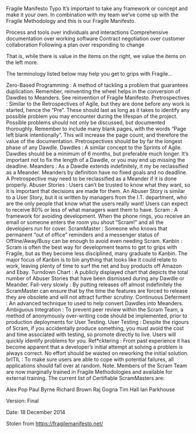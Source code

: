 Fragile Manifesto Typo
It’s important to take any framework or concept and make it your own. In combination with my team we’ve come up with the Fragile Methodology and this is our Fragile Manifesto.

Process and tools over individuals and interactions
Comprehensive documentation over working software
Contract negotiation over customer collaboration
Following a plan over responding to change

That is, while there is value in the items on
the right, we value the items on the left more.

The terminology listed below may help you get to grips with Fragile…

Zero-Based Programming : A method of tackling a problem that guarantees duplication. Remember, reinventing the wheel helps in the conversion of Dawdles to Meanders. See reinvention of Fragile Manifesto.
Pretrospectives : Similar to the Retrospectives of Agile, but they are done before any work is started, hence the “Pre”. These should last as long as it takes to identify any possible problem you may encounter during the lifespan of the project. Possible problems should not only be discussed, but documented thoroughly. Remember to include many blank pages, with the words “Page left blank intentionally”. This will increase the page count, and therefore the value of the documentation. Pretrospectives should be by far the longest phase of any Dawdle.
Dawdles : A similar concept to the Sprints of Agile. Dawdles should be a minimum of 6 months, but preferable much longer. It’s important not to fix the length of a Dawdle, or you may end up missing the deadline.
Meanders : As a Dawdle extends indefinitely, it my be reclassified as a Meander. Meanders by definition have no fixed goals and no deadline. A Pretrospective may need to be reclassified as a Meander if it is done properly.
Abuser Stories : Users can’t be trusted to know what they want, so it is important that decisions are made for them. An Abuser Story is similar to a User Story, but it is written by managers from the I.T. department, who are the only people that know what the users really want! Users can expect to receive 80% or less of what managers want them to have.
Scram : A framework for avoiding development. When the phone rings, you receive an email or someone enters the room you shout “Scram!” and all the developers run for cover.
ScramMaster : Someone who knows that permanent “out of office” reminders and a messenger status of Offline/Away/Busy can be enough to avoid even needing Scram.
Kanbin : Scram is often the best way for development teams to get to grips with Fragile, but as they become less disciplined, many graduate to Kanbin. The major focus of Kanbin is to bin anything that looks like it could relate to work, leaving plenty of time to surf the net and buy products off Amazon and Ebay.
Turndown Chart : A publicly displayed chart that depicts the total number of Abuser Stories that have been dismissed during any Dawdle or Meander.
Fail-very slowly : By putting releases off almost indefinitely the ScramMaster can ensure that by the time the features are forced to release they are obsolete and will not attract further scrutiny.
Continuous Deferment : An advanced technique to used to help convert Dawdles into Meanders.
Ambiguous Integration : To prevent peer review within the Scram Team, a method of anonymously over-writing code should be implemented, prior to production deployments for User Testing.
User Testing : Despite the rigours of Scram, if you accidentally produce something, you must avoid the cost and time associated with testing, so promote directly to live. Users will quickly identify problems for you.
Ref*cktering : From past experience it has become apparent that a developer’s initial attempt at solving a problem is always correct. No effort should be wasted on reworking the initial solution.
brITIL : To make sure users are able to cope with potential failures, all applications should fall over at random.
Note. Members of the Scram Team are now marginally trained in Fragile Methodologies and available for external training. The current list of Certifiable ScramMasters are:

Alex Pop
Paul Byrne
Richard Brown
Raj Gogna
Tim Hall
Ian Parkhouse
 

Version: Final

Date: 18 December 2014

Stolen from https://fragilemanifesto.net/
